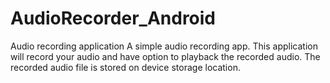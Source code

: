 # AudioRecorder_Android
Audio recording application
A simple audio recording app.
This application will record your audio and have option to playback the recorded audio. 
The recorded audio file is stored on device storage location.
